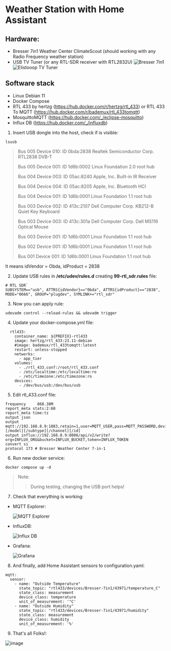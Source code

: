 # Weather Station with Home Assistant
## Hardware:
- Bresser 7in1 Weather Center ClimateScout (should working with any Radio Frequency weather station)
- USB TV Tuner (or any RTL-SDR receiver with RTL2832U)
![Bresser 7in1](https://github.com/tklakla/home_assistant/assets/54936857/43a8070d-1df8-45c6-9953-a279224ba58e)
![Elistooop TV Tuner](https://github.com/tklakla/home_assistant/assets/54936857/81a68740-d3db-4836-aea4-a04afbe04316)
## Software stack
- Linux Debian 11
- Docker Compose
- RTL 433 by hertzg (https://hub.docker.com/r/hertzg/rtl_433) or RTL 433 To MQTT (https://hub.docker.com/r/bademux/rtl_433tomqtt)
- MosquittoMQTT (https://hub.docker.com/_/eclipse-mosquitto)
- Influx DB (https://hub.docker.com/_/influxdb)

1. Insert USB dongle into the host, check if is visible:
```
lsusb
```
> Bus 005 Device 010: ID 0bda:2838 Realtek Semiconductor Corp. RTL2838 DVB-T
> 
> Bus 005 Device 001: ID 1d6b:0002 Linux Foundation 2.0 root hub
> 
> Bus 004 Device 003: ID 05ac:8240 Apple, Inc. Built-in IR Receiver
> 
> Bus 004 Device 004: ID 05ac:8205 Apple, Inc. Bluetooth HCI
> 
> Bus 004 Device 001: ID 1d6b:0001 Linux Foundation 1.1 root hub
> 
> Bus 003 Device 002: ID 413c:2107 Dell Computer Corp. KB212-B Quiet Key Keyboard
> 
> Bus 003 Device 003: ID 413c:301a Dell Computer Corp. Dell MS116 Optical Mouse
> 
> Bus 003 Device 001: ID 1d6b:0001 Linux Foundation 1.1 root hub
> 
> Bus 002 Device 001: ID 1d6b:0001 Linux Foundation 1.1 root hub
> 
> Bus 001 Device 001: ID 1d6b:0001 Linux Foundation 1.1 root hub

  It means idVendor = Obda, idProduct = 2838

2. Update USB rules in **/etc/udev/rules.d** creating **99-rtl_sdr.rules** file:
```
# RTL SDR`
SUBSYSTEM=="usb", ATTRS{idVendor}=="0bda", ATTRS{idProduct}=="2838", MODE="0666", GROUP="plugdev", SYMLINK+="rtl_sdr"
```
3. Now you can apply rule:
```
udevadm control --reload-rules && udevadm trigger
```
4. Update your docker-compose.yml file:
```
  rtl433:
    container_name: ${PREFIX}-rtl433
    image: hertzg/rtl_433:23.11-debian
    #image: bademux/rtl_433tomqtt:latest
    restart: unless-stopped
    networks: 
      - app_tier
    volumes:
      - ./rtl_433.conf:/root/rtl_433.conf
      - /etc/localtime:/etc/localtime:ro
      - /etc/timezone:/etc/timezone:ro
    devices:
      - /dev/bus/usb:/dev/bus/usb
```
5. Edit rtl_433.conf file:
```
frequency     868.30M
report_meta stats:2:60
report_meta time:tz
output json
output mqtt://192.168.8.9:1883,retain=1,user=MQTT_USER,pass=MQTT_PASSWORD,devices=rtl433/devices[/type][/model][/subtype][/channel][/id]
output influx://192.168.8.9:8086/api/v2/write?org=INFLUX_ORG&bucket=INFLUX_BUCKET,token=INFLUX_TOKEN
convert si
protocol 173 # Bresser Weather Center 7-in-1
```
6. Run new docker service:
```
docker compose up -d
```
> Note:
>>  During testing, changing the USB port helps!
>> 
7. Check that everything is working:
- MQTT Explorer:

   ![MQTT Explorer](https://github.com/tklakla/home_assistant/assets/54936857/b91c3af6-c242-4b1b-b447-11aff211d90f)
- InfluxDB:

   ![Influx DB](https://github.com/tklakla/home_assistant/assets/54936857/6f50d8d6-beab-405f-8df5-36314467a748)
- Grafana:

  ![Grafana](https://github.com/tklakla/home_assistant/assets/54936857/14481a84-c5fc-4cb5-94fd-65a3e7943911)

8. And finally, add Home Assistant sensors to configuration.yaml:
```
mqtt:
  sensor:
    - name: "Outside Temperature"
      state_topic: "rtl433/devices/Bresser-7in1/43971/temperature_C"
      state_class: measurement
      device_class: temperature
      unit_of_measurement: '°C'
    - name: "Outside Humidity"
      state_topic: "rtl433/devices/Bresser-7in1/43971/humidity"
      state_class: measurement
      device_class: humidity
      unit_of_measurement: '%'
```
9. That's all Folks!:

![image](https://github.com/tklakla/home_assistant/assets/54936857/786f60f0-3446-4723-a2be-a4fa22c97c89)
